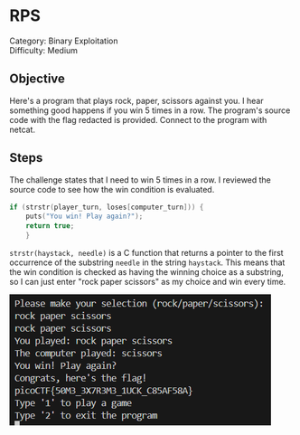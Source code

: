 # RPS

Category: Binary Exploitation  
Difficulty: Medium

## Objective

Here's a program that plays rock, paper, scissors against you. I hear something good happens if you win 5 times in a row. The program's source code with the flag redacted is provided. Connect to the program with netcat.

## Steps

The challenge states that I need to win 5 times in a row. I reviewed the source code to see how the win condition is evaluated.

```C
if (strstr(player_turn, loses[computer_turn])) {
    puts("You win! Play again?");
    return true;
    }
```

`strstr(haystack, needle)` is a C function that returns a pointer to the first occurrence of the substring `needle` in the string `haystack`. This means that the win condition is checked as having the winning choice as a substring, so I can just enter "rock paper scissors" as my choice and win every time.

![RPS win](RPS_win.png)
